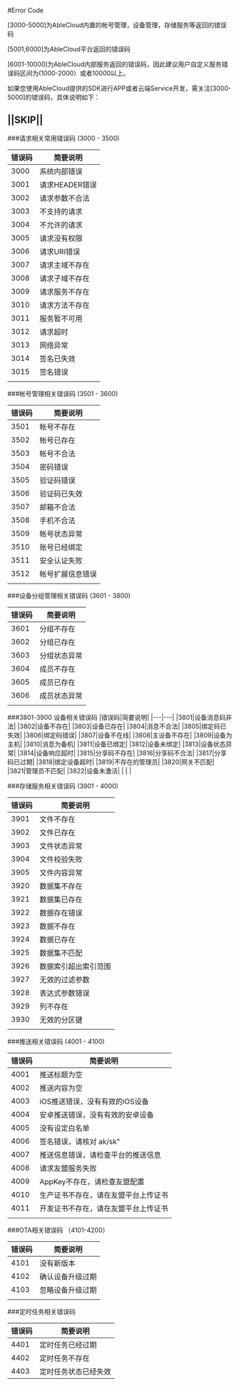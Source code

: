 #Error Code

[3000-5000]为AbleCloud内置的帐号管理，设备管理，存储服务等返回的错误码

[5001,6000]为AbleCloud平台返回的错误码

[6001-10000]为AbleCloud内部服务返回的错误码，因此建议用户自定义服务错误码区间为(1000-2000）或者10000以上。


如果您使用AbleCloud提供的SDK进行APP或者云端Service开发，需关注[3000-5000]的错误码，具体说明如下：


## <span class="skip">||SKIP||</span>


###请求相关常用错误码 (3000 - 3500)

|错误码|简要说明|
|---|---|
|3000|系统内部错误|
|3001|请求HEADER错误|
|3002|请求参数不合法|
|3003|不支持的请求|
|3004|不允许的请求|
|3005|请求没有权限|
|3006|请求URI错误|
|3007|请求主域不存在|
|3008|请求子域不存在|
|3009|请求服务不存在|
|3010|请求方法不存在|
|3011|服务暂不可用|
|3012|请求超时|
|3013|网络异常|
|3014|签名已失效|
|3015|签名错误|
|	|		|


###帐号管理相关错误码 (3501 - 3600)

|错误码|简要说明|
|---|---|
|3501|帐号不存在|
|3502|帐号已存在|
|3503|帐号不合法|
|3504|密码错误|
|3505|验证码错误|
|3506|验证码已失效|
|3507|邮箱不合法|
|3508|手机不合法|
|3509|帐号状态异常|
|3510|账号已经绑定|
|3511|安全认证失败|
|3512|帐号扩展信息错误|
|	|			|


###设备分组管理相关错误码 (3601 - 3800)

|错误码|简要说明|
|---|---|
|3601|分组不存在|
|3602|分组已存在|
|3603|分组状态异常|
|3604|成员不存在|
|3605|成员已存在|
|3606|成员状态异常|
|	|			|


###3801-3900 设备相关错误码
|错误码|简要说明|
|---|---|
|3801|设备消息码非法|
|3802|设备不存在|
|3803|设备已存在|
|3804|消息不合法|
|3805|绑定码已失效|
|3806|绑定码错误|
|3807|设备不在线|
|3808|主设备不存在|
|3809|设备为主机|
|3810|消息为备机|
|3811|设备已绑定|
|3812|设备未绑定|
|3813|设备状态异常|
|3814|设备响应超时|
|3815|分享码不存在|
|3816|分享码不合法|
|3817|分享码已过期|
|3818|绑定设备超时|
|3819|不存在的管理员|
|3820|网关不匹配|
|3821|管理员不匹配|
|3822|设备未激活|
|	|			|

###存储服务相关错误码 (3901 - 4000)

|错误码|简要说明|
|---|---|
|3901|文件不存在|
|3902|文件已存在|
|3903|文件状态异常|
|3904|文件校验失败|
|3905|文件内容异常|
|3920|数据集不存在|
|3921|数据集已存在|
|3922|数据存在错误|
|3923|数据不存在|
|3924|数据已存在|
|3925|数据集不匹配|
|3926|数据索引超出索引范围|
|3927|无效的过滤参数|
|3928|表达式参数错误|
|3929|列不存在|
|3930|无效的分区键|
|	 |				|

###推送相关错误码 (4001 - 4100)

|错误码|简要说明|
|---|---|
|4001|推送标题为空|
|4002|推送内容为空|
|4003|iOS推送错误，没有有效的iOS设备|
|4004|安卓推送错误，没有有效的安卓设备|
|4005|没有设定白名单|
|4006|签名错误，请核对 ak/sk"|
|4007|推送信息错误，请检查平台的推送信息|
|4008|请求友盟服务失败|
|4009|AppKey不存在，请检查友盟配置|
|4010|生产证书不存在，请在友盟平台上传证书|
|4011|开发证书不存在，请在友盟平台上传证书|
|	|	 |


###OTA相关错误码 （4101-4200）

|错误码|简要说明|
|---|---|
|4101|没有新版本|
|4102|确认设备升级过期|
|4103|忽略设备升级过期|
|	|	|


###定时任务相关错误码

|错误码|简要说明|
|---|---|
|4401|定时任务已经过期|
|4402|定时任务不存在|
|4403|定时任务状态已经失效|









